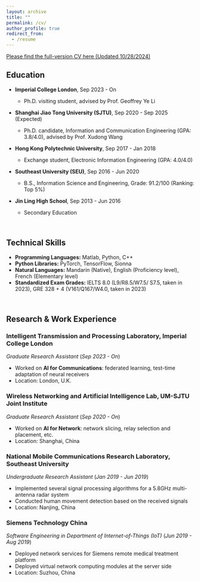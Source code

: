 ```yaml
---
layout: archive
title: ""
permalink: /cv/
author_profile: true
redirect_from:
  - /resume
---
```


[Please find the full-version CV here (Updated 10/28/2024)](/files/CV_Tianxin_2024_updated.pdf)

## Education

- **Imperial College London**, Sep 2023 - On
  - Ph.D. visiting student, advised by Prof. Geoffrey Ye Li

- **Shanghai Jiao Tong University (SJTU)**, Sep 2020 - Sep 2025 (Expected)
  - Ph.D. candidate, Information and Communication Engineering (GPA: 3.8/4.0), advised by Prof. Xudong Wang

- **Hong Kong Polytechnic University**, Sep 2017 - Jan 2018
  - Exchange student, Electronic Information Engineering (GPA: 4.0/4.0)

- **Southeast University (SEU)**, Sep 2016 - Jun 2020
  - B.S., Information Science and Engineering, Grade: 91.2/100 (Ranking: Top 5%)

- **Jin Ling High School**, Sep 2013 - Jun 2016
  - Secondary Education<br>
<br>

## Technical Skills
- **Programming Languages:** Matlab, Python, C++
- **Python Libraries:** PyTorch, TensorFlow, Sionna
- **Natural Languages:** Mandarin (Native), English (Proficiency level), French (Elementary level)
- **Standardized Exam Grades:** IELTS 8.0 (L9/R8.5/W7.5/ S7.5, taken in 2023), GRE 328 + 4 (V161/Q167/W4.0, taken in 2023)<br>
<br>

## Research & Work Experience
### Intelligent Transmission and Processing Laboratory, Imperial College London
*Graduate Research Assistant*  (*Sep 2023 - On*)
- Worked on **AI for Communications**: federated learning, test-time adaptation of neural receivers
- Location: London, U.K.

### Wireless Networking and Artificial Intelligence Lab, UM-SJTU Joint Institute
*Graduate Research Assistant*  (*Sep 2020 - On*)  
- Worked on **AI for Network**: network slicing, relay selection and placement, etc.
- Location: Shanghai, China

### National Mobile Communications Research Laboratory, Southeast University
*Undergraduate Research Assistant*  (*Jan 2019 - Jun 2019*)  
- Implemented several signal processing algorithms for a 5.8GHz multi-antenna radar system
- Conducted human movement detection based on the received signals
- Location: Nanjing, China

### Siemens Technology China
*Software Engineering in Department of Internet-of-Things (IoT)*  (*Jun 2019 - Aug 2019*) 
- Deployed network services for Siemens remote medical treatment platform
- Deployed virtual network computing modules at the server side
- Location: Suzhou, China

